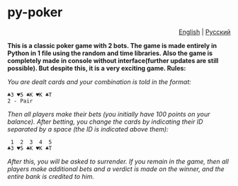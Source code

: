 # py-poker

<p align="right">
  <a href="./README.md">English</a>
  |
  <a href="./README-RU.md">Русский</a>
</p>

**This is a classic poker game with 2 bots. The game is made entirely in Python in 1 file using the random and time libraries. Also the game is completely made in console without interface(further updates are still possible). But despite this, it is a very exciting game. Rules:**

*You are dealt cards and your combination is told in the format:*
```
♣3 ♥5 ♣K ♥K ♣T
2 - Pair
```
*Then all players make their bets (you initially have 100 points on your balance). After betting, you change the cards by indicating their ID separated by a space (the ID is indicated above them):*
```
 1  2  3  4  5
♣3 ♥5 ♣K ♥K ♣T
```

*After this, you will be asked to surrender. If you remain in the game, then all players make additional bets and a verdict is made on the winner, and the entire bank is credited to him.*
